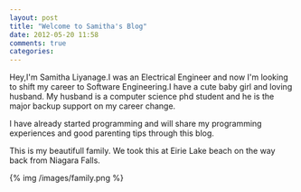 ```yaml
---
layout: post
title: "Welcome to Samitha's Blog"
date: 2012-05-20 11:58
comments: true
categories: 
---
```


Hey,I'm Samitha Liyanage.I was an Electrical Engineer and now I'm looking to shift my career to Software Engineering.I have a cute baby girl and loving husband. My husband is a computer science phd student and he is the major backup support on my career change.

I have already started programming and will share my programming experiences and good parenting tips through this blog.

This is my beautifull family. We took this at Eirie Lake beach on the way back from Niagara Falls.


{% img /images/family.png %}
